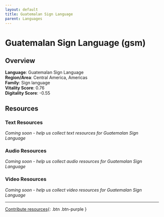 ```yaml
---
layout: default
title: Guatemalan Sign Language
parent: Languages
---
```


# Guatemalan Sign Language (gsm)

## Overview

**Language**: Guatemalan Sign Language  
**Region/Area**: Central America, Americas  
**Family**: Sign language  
**Vitality Score**: 0.76  
**Digitality Score**: -0.55  

## Resources

### Text Resources
*Coming soon - help us collect text resources for Guatemalan Sign Language*

### Audio Resources
*Coming soon - help us collect audio resources for Guatemalan Sign Language*

### Video Resources
*Coming soon - help us collect video resources for Guatemalan Sign Language*

---

[Contribute resources](https://fairtrain.github.io/){: .btn .btn-purple }
